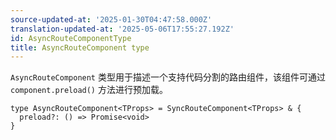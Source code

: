 ```yaml
---
source-updated-at: '2025-01-30T04:47:58.000Z'
translation-updated-at: '2025-05-06T17:55:27.192Z'
id: AsyncRouteComponentType
title: AsyncRouteComponent type
---
```


`AsyncRouteComponent` 类型用于描述一个支持代码分割的路由组件，该组件可通过 `component.preload()` 方法进行预加载。

```tsx
type AsyncRouteComponent<TProps> = SyncRouteComponent<TProps> & {
  preload?: () => Promise<void>
}
```
